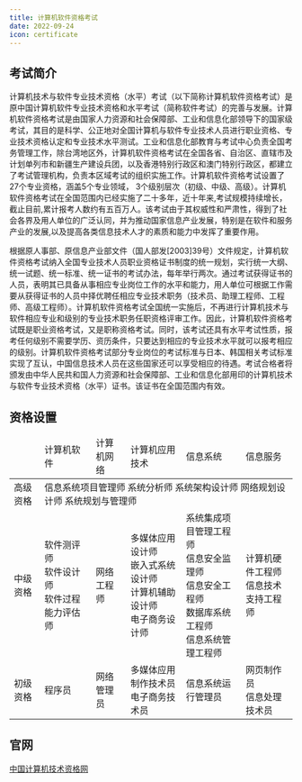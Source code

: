 ```yaml
---
title: 计算机软件资格考试
date: 2022-09-24
icon: certificate
---
```


## 考试简介

计算机技术与软件专业技术资格（水平）考试（以下简称计算机软件资格考试）是原中国计算机软件专业技术资格和水平考试（简称软件考试）的完善与发展。计算机软件资格考试是由国家人力资源和社会保障部、工业和信息化部领导下的国家级考试，其目的是科学、公正地对全国计算机与软件专业技术人员进行职业资格、专业技术资格认定和专业技术水平测试。工业和信息化部教育与考试中心负责全国考务管理工作，除台湾地区外，计算机软件资格考试在全国各省、自治区、直辖市及计划单列市和新疆生产建设兵团，以及香港特别行政区和澳门特别行政区，都建立了考试管理机构，负责本区域考试的组织实施工作。计算机软件资格考试设置了27个专业资格，涵盖5个专业领域， 3个级别层次（初级、中级、高级）。计算机软件资格考试在全国范围内已经实施了二十多年，近十年来,考试规模持续增长，截止目前,累计报考人数约有五百万人。该考试由于其权威性和严肃性，得到了社会各界及用人单位的广泛认同，并为推动国家信息产业发展，特别是在软件和服务产业的发展,以及提高各类信息技术人才的素质和能力中发挥了重要作用。

根据原人事部、原信息产业部文件（国人部发[2003]39号）文件规定，计算机软件资格考试纳入全国专业技术人员职业资格证书制度的统一规划，实行统一大纲、统一试题、统一标准、统一证书的考试办法，每年举行两次。通过考试获得证书的人员，表明其已具备从事相应专业岗位工作的水平和能力，用人单位可根据工作需要从获得证书的人员中择优聘任相应专业技术职务（技术员、助理工程师、工程师、高级工程师）。计算机软件资格考试全国统一实施后，不再进行计算机技术与软件相应专业和级别的专业技术职务任职资格评审工作。因此，计算机软件资格考试既是职业资格考试，又是职称资格考试。同时，该考试还具有水平考试性质，报考任何级别不需要学历、资历条件，只要达到相应的专业技术水平就可以报考相应的级别。计算机软件资格考试部分专业岗位的考试标准与日本、韩国相关考试标准实现了互认，中国信息技术人员在这些国家还可以享受相应的待遇。考试合格者将颁发由中华人民共和国人力资源和社会保障部、工业和信息化部用印的计算机技术与软件专业技术资格（水平）证书。该证书在全国范围内有效。

## 资格设置

<table>
  <thead>
    <tr>
      <td></td>
      <td>计算机软件</td>
      <td>计算机网络</td>
      <td>计算机应用技术</td>
      <td>信息系统</td>
      <td>信息服务</td>
    </tr>
  </thead>
  <tbody>
    <tr>
      <td>高级资格</td>
      <td colspan="5">信息系统项目管理师   系统分析师   系统架构设计师   网络规划设计师   系统规划与管理师</td>
    </tr>
    <tr>
      <td>中级资格</td>
      <td>软件测评师<br>软件设计师<br>软件过程能力评估师</td>
      <td>网络工程师</td>
      <td>多媒体应用设计师<br>嵌入式系统设计师<br>计算机辅助设计师<br>电子商务设计师</td>
      <td>系统集成项目管理工程师<br>信息安全监理师<br>信息安全工程师<br>数据库系统工程师<br>信息系统管理工程师</td>
      <td>计算机硬件工程师<br>信息技术支持工程师</td>
    </tr>
    <tr>
      <td>初级资格</td>
      <td>程序员</td>
      <td>网络管理员</td>
      <td>多媒体应用制作技术员<br>电子商务技术员</td>
      <td>信息系统运行管理员</td>
      <td>网页制作员<br>信息处理技术员</td>
    </tr>
  </tbody>
</table>

## 官网

[中国计算机技术资格网](https://www.ruankao.org.cn/)